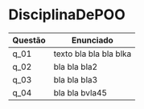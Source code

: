 # DisciplinaDePOO
 Questão | Enunciado
--------- | ------
q_01| texto bla bla bla blka
q_02 | bla bla bla2
q_03 | bla bla bla3
q_04 | bla bla bvla45
